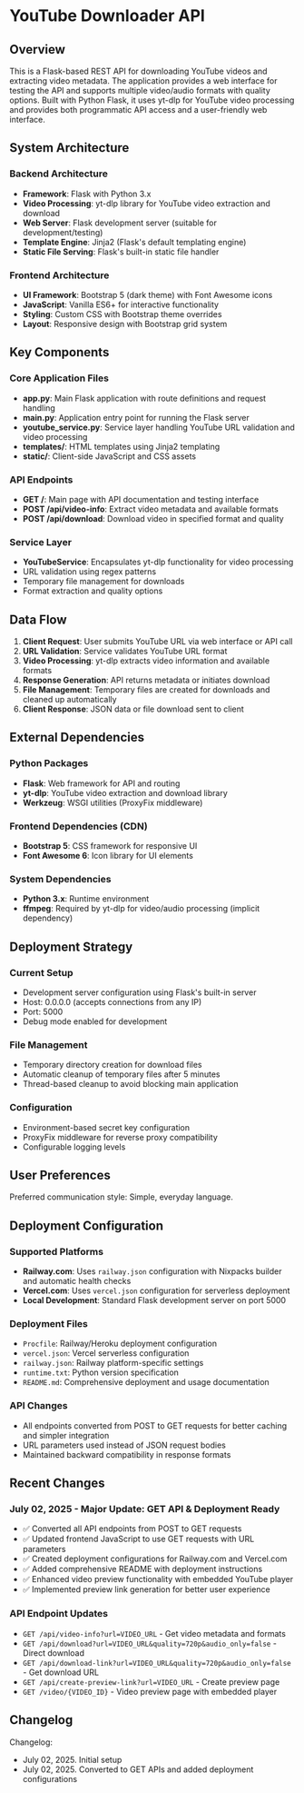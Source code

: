 # YouTube Downloader API

## Overview

This is a Flask-based REST API for downloading YouTube videos and extracting video metadata. The application provides a web interface for testing the API and supports multiple video/audio formats with quality options. Built with Python Flask, it uses yt-dlp for YouTube video processing and provides both programmatic API access and a user-friendly web interface.

## System Architecture

### Backend Architecture
- **Framework**: Flask with Python 3.x
- **Video Processing**: yt-dlp library for YouTube video extraction and download
- **Web Server**: Flask development server (suitable for development/testing)
- **Template Engine**: Jinja2 (Flask's default templating engine)
- **Static File Serving**: Flask's built-in static file handler

### Frontend Architecture
- **UI Framework**: Bootstrap 5 (dark theme) with Font Awesome icons
- **JavaScript**: Vanilla ES6+ for interactive functionality
- **Styling**: Custom CSS with Bootstrap theme overrides
- **Layout**: Responsive design with Bootstrap grid system

## Key Components

### Core Application Files
- **app.py**: Main Flask application with route definitions and request handling
- **main.py**: Application entry point for running the Flask server
- **youtube_service.py**: Service layer handling YouTube URL validation and video processing
- **templates/**: HTML templates using Jinja2 templating
- **static/**: Client-side JavaScript and CSS assets

### API Endpoints
- **GET /**: Main page with API documentation and testing interface
- **POST /api/video-info**: Extract video metadata and available formats
- **POST /api/download**: Download video in specified format and quality

### Service Layer
- **YouTubeService**: Encapsulates yt-dlp functionality for video processing
- URL validation using regex patterns
- Temporary file management for downloads
- Format extraction and quality options

## Data Flow

1. **Client Request**: User submits YouTube URL via web interface or API call
2. **URL Validation**: Service validates YouTube URL format
3. **Video Processing**: yt-dlp extracts video information and available formats
4. **Response Generation**: API returns metadata or initiates download
5. **File Management**: Temporary files are created for downloads and cleaned up automatically
6. **Client Response**: JSON data or file download sent to client

## External Dependencies

### Python Packages
- **Flask**: Web framework for API and routing
- **yt-dlp**: YouTube video extraction and download library
- **Werkzeug**: WSGI utilities (ProxyFix middleware)

### Frontend Dependencies (CDN)
- **Bootstrap 5**: CSS framework for responsive UI
- **Font Awesome 6**: Icon library for UI elements

### System Dependencies
- **Python 3.x**: Runtime environment
- **ffmpeg**: Required by yt-dlp for video/audio processing (implicit dependency)

## Deployment Strategy

### Current Setup
- Development server configuration using Flask's built-in server
- Host: 0.0.0.0 (accepts connections from any IP)
- Port: 5000
- Debug mode enabled for development

### File Management
- Temporary directory creation for download files
- Automatic cleanup of temporary files after 5 minutes
- Thread-based cleanup to avoid blocking main application

### Configuration
- Environment-based secret key configuration
- ProxyFix middleware for reverse proxy compatibility
- Configurable logging levels

## User Preferences

Preferred communication style: Simple, everyday language.

## Deployment Configuration

### Supported Platforms
- **Railway.com**: Uses `railway.json` configuration with Nixpacks builder and automatic health checks
- **Vercel.com**: Uses `vercel.json` configuration for serverless deployment
- **Local Development**: Standard Flask development server on port 5000

### Deployment Files
- `Procfile`: Railway/Heroku deployment configuration
- `vercel.json`: Vercel serverless configuration 
- `railway.json`: Railway platform-specific settings
- `runtime.txt`: Python version specification
- `README.md`: Comprehensive deployment and usage documentation

### API Changes
- All endpoints converted from POST to GET requests for better caching and simpler integration
- URL parameters used instead of JSON request bodies
- Maintained backward compatibility in response formats

## Recent Changes

### July 02, 2025 - Major Update: GET API & Deployment Ready
- ✅ Converted all API endpoints from POST to GET requests
- ✅ Updated frontend JavaScript to use GET requests with URL parameters
- ✅ Created deployment configurations for Railway.com and Vercel.com
- ✅ Added comprehensive README with deployment instructions
- ✅ Enhanced video preview functionality with embedded YouTube player
- ✅ Implemented preview link generation for better user experience

### API Endpoint Updates
- `GET /api/video-info?url=VIDEO_URL` - Get video metadata and formats
- `GET /api/download?url=VIDEO_URL&quality=720p&audio_only=false` - Direct download
- `GET /api/download-link?url=VIDEO_URL&quality=720p&audio_only=false` - Get download URL
- `GET /api/create-preview-link?url=VIDEO_URL` - Create preview page
- `GET /video/{VIDEO_ID}` - Video preview page with embedded player

## Changelog

Changelog:
- July 02, 2025. Initial setup
- July 02, 2025. Converted to GET APIs and added deployment configurations